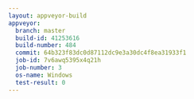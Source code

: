 ```yaml
---
layout: appveyor-build
appveyor:
  branch: master
  build-id: 41253616
  build-number: 484
  commit: 64b323f83dc0d87112dc9e3a30dc4f8ea31933f1
  job-id: 7v6awq5395x4q21h
  job-number: 3
  os-name: Windows
  test-result: 0
---
```

